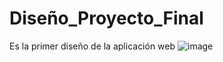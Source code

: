 # Diseño_Proyecto_Final
Es la primer diseño de la aplicación web
![image](https://user-images.githubusercontent.com/81458974/155032057-d6d54a98-135a-481a-a453-161b0196acd8.png)
